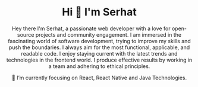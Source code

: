<h1 align="center">Hi 👋 I'm Serhat</h1>

<p align="center">Hey there I'm Serhat, a passionate web developer with a love for open-source projects and community engagement. I am immersed in the fascinating world of software development, trying to improve my skills and push the boundaries. I always aim for the most functional, applicable, and readable code. I enjoy staying current with the latest trends and technologies in the frontend world. I produce effective results by working in a team and adhering to ethical principles.</p>

<p align="center">🌱 I’m currently focusing on React, React Native and Java Technologies.</p>


